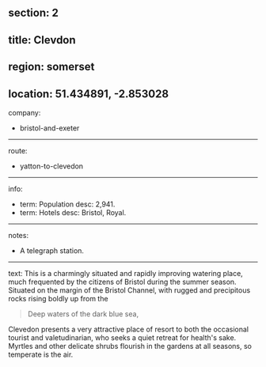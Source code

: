 section: 2
----
title: Clevdon
----
region: somerset
----
location: 51.434891, -2.853028
----
company:
- bristol-and-exeter
----
route:
- yatton-to-clevedon
----
info:
- term: Population
  desc: 2,941.
- term: Hotels
  desc: Bristol, Royal.
----
notes:
- A telegraph station.
----
text: This is a charmingly situated and rapidly improving watering place, much frequented by the citizens of Bristol during the summer season. Situated on the margin of the Bristol Channel, with rugged and precipitous rocks rising boldly up from the

> Deep waters of the dark blue sea,

Clevedon presents a very attractive place of resort to both the occasional tourist and valetudinarian, who seeks a quiet retreat for health's sake. Myrtles and other delicate shrubs flourish in the gardens at all seasons, so temperate is the air.
